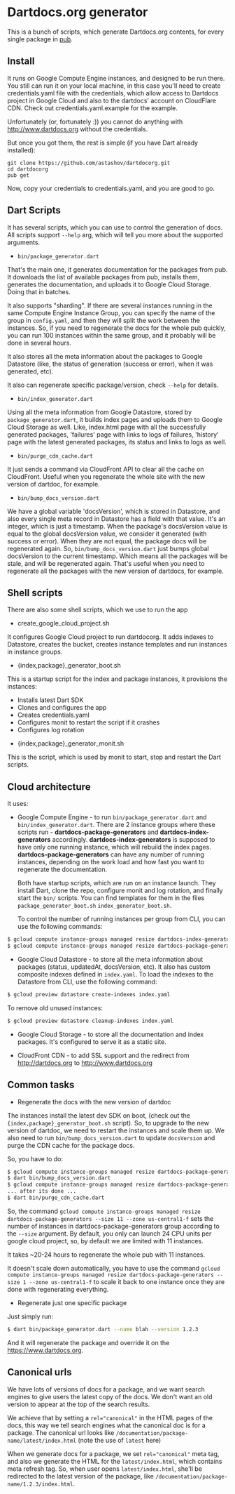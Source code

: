 # Dartdocs.org generator

This is a bunch of scripts, which generate Dartdocs.org contents, for every single package in [pub](https://pub.dartlang.org/).

## Install

It runs on Google Compute Engine instances, and designed to be run there. You still can run it on your local machine,
in this case you'll need to create credentials.yaml file with the credentials, which allow access to Dartdocs project
in Google Cloud and also to the dartdocs' account on CloudFlare CDN. Check out credentials.yaml.example for the example.

Unfortunately (or, fortunately :)) you cannot do anything with http://www.dartdocs.org without the credentials.

But once you got them, the rest is simple (if you have Dart already installed):

```
git clone https://github.com/astashov/dartdocorg.git
cd dartdocorg
pub get
```

Now, copy your credentials to credentials.yaml, and you are good to go.

## Dart Scripts

It has several scripts, which you can use to control the generation of docs. All scripts support `--help` arg, which
will tell you more about the supported arguments.

* `bin/package_generator.dart`

That's the main one, it generates documentation for the packages from pub. It downloads the list of available packages
from pub, installs them, generates the documentation, and uploads it to Google Cloud Storage. Doing that in batches.

It also supports "sharding". If there are several instances running in the same Compute Engine Instance Group, you can
specify the name of the group in `config.yaml`, and then they will split the work between the instances. So, if you
need to regenerate the docs for the whole pub quickly, you can run 100 instances within the same group, and it probably
will be done in several hours.

It also stores all the meta information about the packages to Google Datastore (like, the status of generation (success
or error), when it was generated, etc).

It also can regenerate specific package/version, check `--help` for details.

* `bin/index_generator.dart`

Using all the meta information from Google Datastore, stored by `package_generator.dart`, it builds index pages and
uploads them to Google Cloud Storage as well. Like, index.html page with all the successfully generated packages,
'failures' page with links to logs of failures, 'history' page with the latest generated packages, its status and
links to logs as well.

* `bin/purge_cdn_cache.dart`

It just sends a command via CloudFront API to clear all the cache on CloudFront. Useful when you regenerate the whole
site with the new version of dartdoc, for example.

* `bin/bump_docs_version.dart`

We have a global variable 'docsVersion', which is stored in Datastore, and also every single meta record in Datastore
has a field with that value. It's an integer, which is just a timestamp. When the package's docsVersion value is equal
to the global docsVersion value, we consider it generated (with success or error). When they are not equal, the package
docs will be regenerated again. So, `bin/bump_docs_version.dart` just bumps global docsVersion to the current timestamp.
Which means all the packages will be stale, and will be regenerated again. That's useful when you need to regenerate
all the packages with the new version of dartdocs, for example.

## Shell scripts

There are also some shell scripts, which we use to run the app

* create_google_cloud_project.sh

It configures Google Cloud project to run dartdocorg. It adds indexes to Datastore, creates the bucket, creates instance
templates and run instances in instance groups.

* {index,package}_generator_boot.sh

This is a startup script for the index and package instances, it provisions the instances:

- Installs latest Dart SDK
- Clones and configures the app
- Creates credentials.yaml
- Configures monit to restart the script if it crashes
- Configures log rotation

* {index,package}_generator_monit.sh

This is the script, which is used by monit to start, stop and restart the Dart scripts.

## Cloud architecture

It uses:

* Google Compute Engine - to run `bin/package_generator.dart` and `bin/index_generator.dart`. There are 2 instance
  groups where these scripts run - **dartdocs-package-generators** and **dartdocs-index-generators** accordingly.
  **dartdocs-index-generators** is supposed to have only one running instance, which will rebuild the index pages.
  **dartdocs-package-generators** can have any number of running instances, depending on the work load and how fast
  you want to regenerate the documentation.

  Both have startup scripts, which are run on an instance launch. They install Dart, clone the repo, configure monit
  and log rotation, and finally start the `bin/` scripts. You can find templates for them in the files `package_generator_boot.sh`
  `index_generator_boot.sh`.

  To control the number of running instances per group from CLI, you can use the following commands:

```bash
$ gcloud compute instance-groups managed resize dartdocs-index-generators --size 1 --zone us-central1-f
$ gcloud compute instance-groups managed resize dartdocs-package-generators --size 4 --zone us-central1-f
```

* Google Cloud Datastore - to store all the meta information about packages (status, updatedAt, docsVersion, etc).
  It also has custom composite indexes defined in `index.yaml`. To load the indexes to the Datastore from CLI, use
  the following command:

```bash
$ gcloud preview datastore create-indexes index.yaml
```

To remove old unused instances:

```bash
$ gcloud preview datastore cleanup-indexes index.yaml
```

* Google Cloud Storage - to store all the documentation and index packages. It's configured to serve it as a static
  site.

* CloudFront CDN - to add SSL support and the redirect from http://dartdocs.org to http://www.dartdocs.org

## Common tasks

* Regenerate the docs with the new version of dartdoc

The instances install the latest dev SDK on boot, (check out the `{index,package}_generator_boot.sh` script).
So, to upgrade to the new version of dartdoc, we need to restart the instances and scale them up.
We also need to run `bin/bump_docs_version.dart` to update `docsVersion` and purge the CDN cache for the package docs.

So, you have to do:

```bash
$ gcloud compute instance-groups managed resize dartdocs-package-generators --size 0 --zone us-central1-f
$ dart bin/bump_docs_version.dart
$ gcloud compute instance-groups managed resize dartdocs-package-generators --size 11 --zone us-central1-f
... after its done ...
$ dart bin/purge_cdn_cache.dart
```

So, the command `gcloud compute instance-groups managed resize dartdocs-package-generators --size 11 --zone us-central1-f`
sets the number of instances in dartdocs-package-generators group according to the `--size` argument.
By default, you only can launch 24 CPU units per google cloud project, so, by default we are limited with 11 instances.

It takes ~20-24 hours to regenerate the whole pub with 11 instances.

It doesn't scale down automatically, you have to use the command
`gcloud compute instance-groups managed resize dartdocs-package-generators --size 1 --zone us-central1-f`
to scale it back to one instance once they are done with regenerating everything.

* Regenerate just one specific package

Just simply run:

```bash
$ dart bin/package_generator.dart --name blah --version 1.2.3
```

And it will regenerate the package and override it on the https://www.dartdocs.org.

## Canonical urls

We have lots of versions of docs for a package, and we want search engines to
give users the latest copy of the docs. We don't want an old version to appear at the top
of the search results.

We achieve that by setting a `rel="canonical"` in the HTML pages of the docs, this way we tell search engines
what the canonical doc is for a package. The canonical url looks like `/documentation/package-name/latest/index.html`
(note the use of `latest` here)

When we generate docs for a package, we set `rel="canonical"` meta tag, and also we generate the HTML
for the `latest/index.html`, which contains meta refresh tag. So, when user opens `latest/index.html`, she'll
be redirected to the latest version of the package, like `/documentation/package-name/1.2.3/index.html`.
